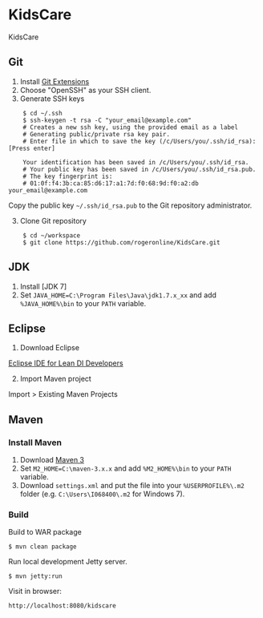KidsCare
========

KidsCare

## Git

1. Install [Git Extensions](https://code.google.com/p/gitextensions/)
2. Choose "OpenSSH" as your SSH client.
2. Generate SSH keys

```
    $ cd ~/.ssh
    $ ssh-keygen -t rsa -C "your_email@example.com"
    # Creates a new ssh key, using the provided email as a label
    # Generating public/private rsa key pair.
    # Enter file in which to save the key (/c/Users/you/.ssh/id_rsa): [Press enter]

    Your identification has been saved in /c/Users/you/.ssh/id_rsa.
    # Your public key has been saved in /c/Users/you/.ssh/id_rsa.pub.
    # The key fingerprint is:
    # 01:0f:f4:3b:ca:85:d6:17:a1:7d:f0:68:9d:f0:a2:db your_email@example.com
```

Copy the public key `~/.ssh/id_rsa.pub` to the Git repository administrator.

3. Clone Git repository

```
    $ cd ~/workspace
    $ git clone https://github.com/rogeronline/KidsCare.git
```

## JDK

1. Install [JDK 7]
2. Set `JAVA_HOME=C:\Program Files\Java\jdk1.7.x_xx` and add `%JAVA_HOME%\bin` to your `PATH` variable.

## Eclipse

1. Download Eclipse

[Eclipse IDE for Lean DI Developers](https://eclipse.neo.ondemand.com/)

2. Import Maven project

Import > Existing Maven Projects

## Maven

### Install Maven

1. Download [Maven 3](http://maven.apache.org/download.cgi)
2. Set `M2_HOME=C:\maven-3.x.x` and add `%M2_HOME%\bin` to your `PATH` variable.
3. Download `settings.xml` and put the file into your `%USERPROFILE%\.m2` folder (e.g. `C:\Users\I068400\.m2` for Windows 7).

### Build

Build to WAR package

    $ mvn clean package

Run local development Jetty server.

    $ mvn jetty:run

Visit in browser:

    http://localhost:8080/kidscare
